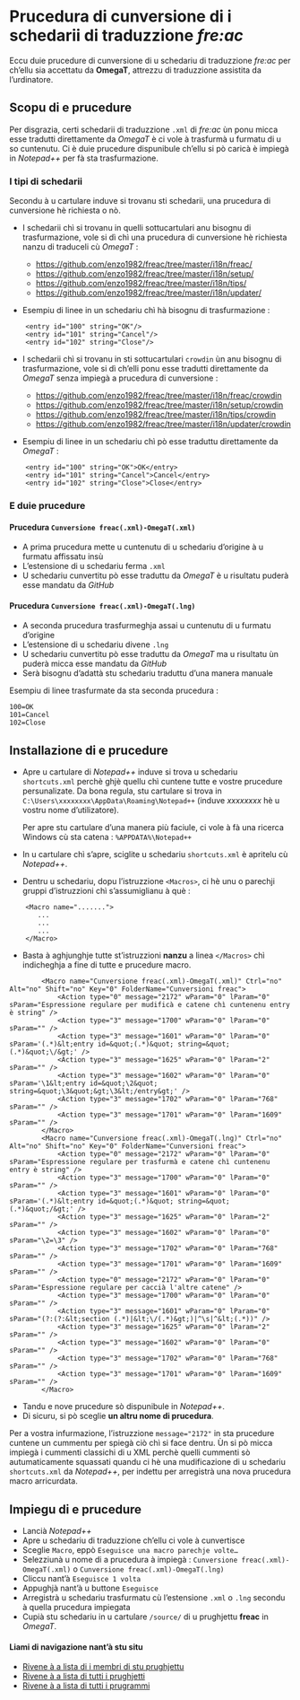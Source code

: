 # Prucedura di cunversione di i schedarii di traduzzione _fre:ac_

Eccu duie prucedure di cunversione di u schedariu di traduzzione _fre:ac_ per ch’ellu sia accettatu da  __OmegaT__, attrezzu di traduzzione assistita da l’urdinatore.

## Scopu di e prucedure

Per disgrazia, certi schedarii di traduzzione `.xml` di _fre:ac_ ùn ponu micca esse tradutti direttamente da _OmegaT_ è ci vole à trasfurmà u furmatu di u so cuntenutu. Ci è duie prucedure dispunibule ch’ellu si pò caricà è impiegà in _Notepad++_ per fà sta trasfurmazione.  

### I tipi di schedarii

Secondu à u cartulare induve si trovanu sti schedarii, una prucedura di cunversione hè richiesta o nò.  

- I schedarii chì si trovanu in quelli sottucartulari anu bisognu di trasfurmazione, vole si dì chì una prucedura di cunversione hè richiesta nanzu di traduceli cù _OmegaT_ :
  - https://github.com/enzo1982/freac/tree/master/i18n/freac/
  - https://github.com/enzo1982/freac/tree/master/i18n/setup/
  - https://github.com/enzo1982/freac/tree/master/i18n/tips/
  - https://github.com/enzo1982/freac/tree/master/i18n/updater/

- Esempiu di linee in un schedariu chì hà bisognu di trasfurmazione :
```
    <entry id="100" string="OK"/>
    <entry id="101" string="Cancel"/>
    <entry id="102" string="Close"/>
```
- I schedarii chì si trovanu in sti sottucartulari `crowdin` ùn anu bisognu di trasfurmazione, vole si dì ch’elli ponu esse tradutti direttamente da _OmegaT_ senza impiegà a prucedura di cunversione :
  - https://github.com/enzo1982/freac/tree/master/i18n/freac/crowdin
  - https://github.com/enzo1982/freac/tree/master/i18n/setup/crowdin
  - https://github.com/enzo1982/freac/tree/master/i18n/tips/crowdin
  - https://github.com/enzo1982/freac/tree/master/i18n/updater/crowdin

- Esempiu di linee in un schedariu chì pò esse traduttu direttamente da _OmegaT_ :
```
    <entry id="100" string="OK">OK</entry>
    <entry id="101" string="Cancel">Cancel</entry>
    <entry id="102" string="Close">Close</entry>
```

### E duie prucedure

#### Prucedura `Cunversione freac(.xml)-OmegaT(.xml)`

- A prima prucedura mette u cuntenutu di u schedariu d’origine à u furmatu affissatu insù
- L’estensione di u schedariu ferma `.xml`
- U schedariu cunvertitu pò esse traduttu da _OmegaT_ è u risultatu puderà esse mandatu da _GitHub_

#### Prucedura `Cunversione freac(.xml)-OmegaT(.lng)`

- A seconda prucedura trasfurmeghja assai u cuntenutu di u furmatu d’origine
- L’estensione di u schedariu divene `.lng`
- U schedariu cunvertitu pò esse traduttu da _OmegaT_ ma u risultatu ùn puderà micca esse mandatu da _GitHub_
- Serà bisognu d’adattà stu schedariu traduttu d’una manera manuale

Esempiu di linee trasfurmate da sta seconda prucedura :
```
100=OK
101=Cancel
102=Close
```

## Installazione di e prucedure

- Apre u cartulare di _Notepad++_ induve si trova u schedariu `shortcuts.xml` perchè ghjè quellu chì cuntene tutte e vostre prucedure persunalizate. Da bona regula, stu cartulare si trova in `C:\Users\xxxxxxxx\AppData\Roaming\Notepad++` (induve _xxxxxxxx_ hè u vostru nome d’utilizatore).  

    Per apre stu cartulare d’una manera più faciule, ci vole à fà una ricerca Windows cù sta catena : `%APPDATA%\Notepad++`

- In u cartulare chì s’apre, sciglite u schedariu `shortcuts.xml` è apritelu cù _Notepad++_.

- Dentru u schedariu, dopu l’istruzzione `<Macros>`, ci hè unu o parechji gruppi d’istruzzioni chì s’assumiglianu à què :
```
	<Macro name=".......">
	   ...
	   ...
	   ...
	</Macro>
```
- Basta à aghjunghje tutte st’istruzzioni __nanzu__ a linea `</Macros>` chì indicheghja a fine di tutte e prucedure macro.
```
        <Macro name="Cunversione freac(.xml)-OmegaT(.xml)" Ctrl="no" Alt="no" Shift="no" Key="0" FolderName="Cunversioni freac">
            <Action type="0" message="2172" wParam="0" lParam="0" sParam="Espressione regulare per mudificà e catene chì cuntenenu entry è string" />
            <Action type="3" message="1700" wParam="0" lParam="0" sParam="" />
            <Action type="3" message="1601" wParam="0" lParam="0" sParam='(.*)&lt;entry id=&quot;(.*)&quot; string=&quot;(.*)&quot;\/&gt;' />
            <Action type="3" message="1625" wParam="0" lParam="2" sParam="" />
            <Action type="3" message="1602" wParam="0" lParam="0" sParam='\1&lt;entry id=&quot;\2&quot; string=&quot;\3&quot;&gt;\3&lt;/entry&gt;' />
            <Action type="3" message="1702" wParam="0" lParam="768" sParam="" />
            <Action type="3" message="1701" wParam="0" lParam="1609" sParam="" />
        </Macro>
        <Macro name="Cunversione freac(.xml)-OmegaT(.lng)" Ctrl="no" Alt="no" Shift="no" Key="0" FolderName="Cunversioni freac">
            <Action type="0" message="2172" wParam="0" lParam="0" sParam="Espressione regulare per trasfurmà e catene chì cuntenenu entry è string" />
            <Action type="3" message="1700" wParam="0" lParam="0" sParam="" />
            <Action type="3" message="1601" wParam="0" lParam="0" sParam='(.*)&lt;entry id=&quot;(.*)&quot; string=&quot;(.*)&quot;/&gt;' />
            <Action type="3" message="1625" wParam="0" lParam="2" sParam="" />
            <Action type="3" message="1602" wParam="0" lParam="0" sParam="\2=\3" />
            <Action type="3" message="1702" wParam="0" lParam="768" sParam="" />
            <Action type="3" message="1701" wParam="0" lParam="1609" sParam="" />
            <Action type="0" message="2172" wParam="0" lParam="0" sParam="Espressione regulare per caccià l'altre catene" />
            <Action type="3" message="1700" wParam="0" lParam="0" sParam="" />
            <Action type="3" message="1601" wParam="0" lParam="0" sParam="(?:(?:&lt;section (.*)|&lt;\/(.*)&gt;)|^\s|^&lt;(.*))" />
            <Action type="3" message="1625" wParam="0" lParam="2" sParam="" />
            <Action type="3" message="1602" wParam="0" lParam="0" sParam="" />
            <Action type="3" message="1702" wParam="0" lParam="768" sParam="" />
            <Action type="3" message="1701" wParam="0" lParam="1609" sParam="" />
        </Macro>
```
- Tandu e nove prucedure sò dispunibule in _Notepad++_.
- Di sicuru, si pò sceglie __un altru nome di prucedura__.  

Per a vostra infurmazione, l’istruzzione `message="2172"` in sta prucedure cuntene un cummentu per spiegà ciò chì si face dentru. Ùn si pò micca impiegà i cummenti classichi di u XML perchè quelli cummenti sò autumaticamente squassati quandu ci hè una mudificazione di u schedariu `shortcuts.xml` da _Notepad++_, per indettu per arregistrà una nova prucedura macro arricurdata.

## Impiegu di e prucedure

- Lancià _Notepad++_
- Apre u schedariu di traduzzione ch’ellu ci vole à cunvertisce
- Sceglie `Macro`, eppò `Eseguisce una macro parechje volte…`
- Selezziunà u nome di a prucedura à impiegà : `Cunversione freac(.xml)-OmegaT(.xml)` o `Cunversione freac(.xml)-OmegaT(.lng)`
- Cliccu nant’à `Eseguisce 1 volta`
- Appughjà nant’à u buttone `Eseguisce`
- Arregistrà u schedariu trasfurmatu cù l’estensione `.xml` o `.lng` secondu à quella prucedura impiegata
- Cupià stu schedariu in u cartulare `/source/` di u prughjettu __freac__ in _OmegaT_.

#### Liami di navigazione nant’à stu situ
- [Rivene à a lista di i membri di stu prughjettu](./)
- [Rivene à a lista di tutti i prughjetti](../)
- [Rivene à a lista di tutti i prugrammi](../../../../#readme)
